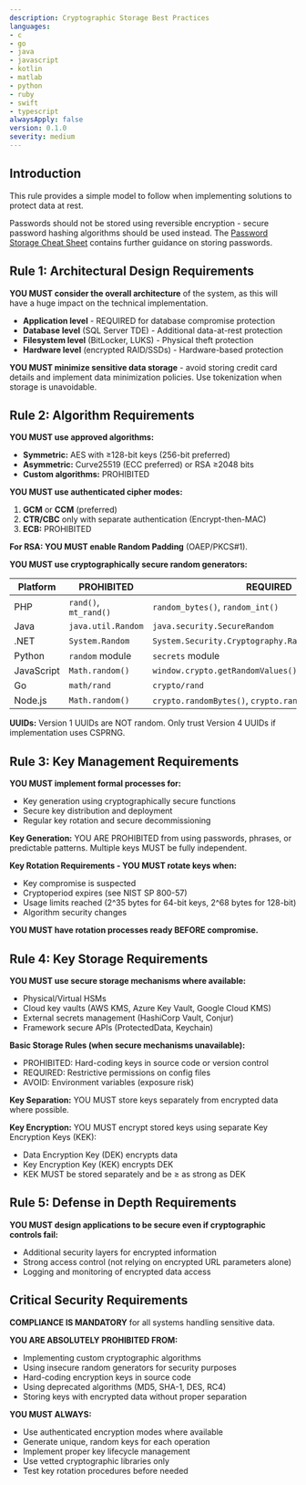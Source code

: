 ```yaml
---
description: Cryptographic Storage Best Practices
languages:
- c
- go
- java
- javascript
- kotlin
- matlab
- python
- ruby
- swift
- typescript
alwaysApply: false
version: 0.1.0
severity: medium
---
```


## Introduction

This rule provides a simple model to follow when implementing solutions to protect data at rest.

Passwords should not be stored using reversible encryption - secure password hashing algorithms should be used instead. The [Password Storage Cheat Sheet](https://cheatsheetseries.owasp.org/cheatsheets/Password_Storage_Cheat_Sheet.html) contains further guidance on storing passwords.

## Rule 1: Architectural Design Requirements

**YOU MUST consider the overall architecture** of the system, as this will have a huge impact on the technical implementation.

* **Application level** - REQUIRED for database compromise protection
* **Database level** (SQL Server TDE) - Additional data-at-rest protection  
* **Filesystem level** (BitLocker, LUKS) - Physical theft protection
* **Hardware level** (encrypted RAID/SSDs) - Hardware-based protection

**YOU MUST minimize sensitive data storage** - avoid storing credit card details and implement data minimization policies. Use tokenization when storage is unavoidable.

## Rule 2: Algorithm Requirements

**YOU MUST use approved algorithms:**
* **Symmetric:** AES with ≥128-bit keys (256-bit preferred)
* **Asymmetric:** Curve25519 (ECC preferred) or RSA ≥2048 bits
* **Custom algorithms:** PROHIBITED

**YOU MUST use authenticated cipher modes:**
1. **GCM** or **CCM** (preferred)
2. **CTR/CBC** only with separate authentication (Encrypt-then-MAC)
3. **ECB:** PROHIBITED

**For RSA: YOU MUST enable Random Padding** (OAEP/PKCS#1).

**YOU MUST use cryptographically secure random generators:**

| Platform | PROHIBITED | REQUIRED |
|----------|------------|----------|
| PHP | `rand()`, `mt_rand()` | `random_bytes()`, `random_int()` |
| Java | `java.util.Random` | `java.security.SecureRandom` |
| .NET | `System.Random` | `System.Security.Cryptography.RandomNumberGenerator` |
| Python | `random` module | `secrets` module |
| JavaScript | `Math.random()` | `window.crypto.getRandomValues()` |
| Go | `math/rand` | `crypto/rand` |
| Node.js | `Math.random()` | `crypto.randomBytes()`, `crypto.randomInt()` |

**UUIDs:** Version 1 UUIDs are NOT random. Only trust Version 4 UUIDs if implementation uses CSPRNG.

## Rule 3: Key Management Requirements

**YOU MUST implement formal processes for:**
* Key generation using cryptographically secure functions
* Secure key distribution and deployment
* Regular key rotation and secure decommissioning

**Key Generation:** YOU ARE PROHIBITED from using passwords, phrases, or predictable patterns. Multiple keys MUST be fully independent.

**Key Rotation Requirements - YOU MUST rotate keys when:**
* Key compromise is suspected
* Cryptoperiod expires (see NIST SP 800-57)
* Usage limits reached (2^35 bytes for 64-bit keys, 2^68 bytes for 128-bit)
* Algorithm security changes

**YOU MUST have rotation processes ready BEFORE compromise.**

## Rule 4: Key Storage Requirements

**YOU MUST use secure storage mechanisms where available:**
* Physical/Virtual HSMs
* Cloud key vaults (AWS KMS, Azure Key Vault, Google Cloud KMS)
* External secrets management (HashiCorp Vault, Conjur)
* Framework secure APIs (ProtectedData, Keychain)

**Basic Storage Rules (when secure mechanisms unavailable):**
* PROHIBITED: Hard-coding keys in source code or version control
* REQUIRED: Restrictive permissions on config files
* AVOID: Environment variables (exposure risk)

**Key Separation:** YOU MUST store keys separately from encrypted data where possible.

**Key Encryption:** YOU MUST encrypt stored keys using separate Key Encryption Keys (KEK):
* Data Encryption Key (DEK) encrypts data
* Key Encryption Key (KEK) encrypts DEK
* KEK MUST be stored separately and be ≥ as strong as DEK

## Rule 5: Defense in Depth Requirements

**YOU MUST design applications to be secure even if cryptographic controls fail:**
* Additional security layers for encrypted information
* Strong access control (not relying on encrypted URL parameters alone)
* Logging and monitoring of encrypted data access

## Critical Security Requirements

**COMPLIANCE IS MANDATORY** for all systems handling sensitive data.

**YOU ARE ABSOLUTELY PROHIBITED FROM:**
* Implementing custom cryptographic algorithms
* Using insecure random generators for security purposes
* Hard-coding encryption keys in source code
* Using deprecated algorithms (MD5, SHA-1, DES, RC4)
* Storing keys with encrypted data without proper separation

**YOU MUST ALWAYS:**
* Use authenticated encryption modes where available
* Generate unique, random keys for each operation
* Implement proper key lifecycle management
* Use vetted cryptographic libraries only
* Test key rotation procedures before needed